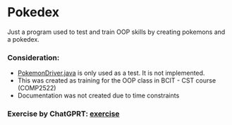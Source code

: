 # Pokedex

Just a program used to test and train OOP skills by creating pokemons and a pokedex.

### Consideration:
- [PokemonDriver.java](src/PokemonDriver.java) is only used as a test. It is not implemented.
- This was created as training for the OOP class in BCIT - CST course (COMP2522)
- Documentation was not created due to time constraints

### Exercise by ChatGPRT: [exercise](https://chatgpt.com/share/6716c395-b85c-8004-bc46-9a14bdfe6e3e)